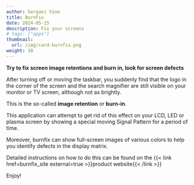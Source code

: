 ```yaml
---
author: Serguei Vine
title: BurnFix
date: 2024-05-15
description: Fix your screens
# tags: ["apps"]
thumbnail:
  url: /img/card-burnfix.png
weight: 30
---
```



**Try to fix screen image retentions and burn in, look for screen defects**

After turning off or moving the taskbar, you suddenly find that the logo in the corner of the screen and the search magnifier are still visible on your monitor or TV screen, although not as brightly.

This is the so-called **image retention** or **burn-in**.

This application can attempt to get rid of this effect on your LCD, LED or plasma screen by showing a special moving Signal Pattern for a period of time.

Moreover, burnfix can show full-screen images of various colors to help you identify defects in the display matrix.   

Detailed instructions on how to do this can be found on the {{< link href=burnfix_site external=true >}}product website{{< /link >}}  

Enjoy!  
